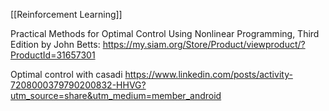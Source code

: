 [[Reinforcement Learning]]

Practical Methods for Optimal Control Using Nonlinear Programming, Third Edition by John Betts:
https://my.siam.org/Store/Product/viewproduct/?ProductId=31657301

Optimal control with casadi
https://www.linkedin.com/posts/activity-7208000379790200832-HHVG?utm_source=share&utm_medium=member_android